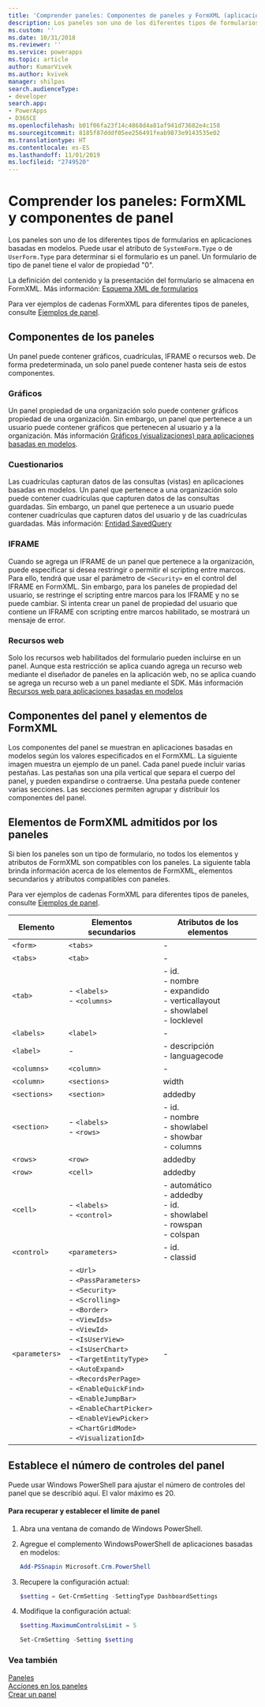```yaml
---
title: 'Comprender paneles: Componentes de paneles y FormXML (aplicaciones basadas en modelos) | Microsoft Docs'
description: Los paneles son uno de los diferentes tipos de formularios en aplicaciones basadas en modelos. Puede usar los atributos SystemForm.Type o UserForm.Type para determinar si el formulario es un panel.
ms.custom: ''
ms.date: 10/31/2018
ms.reviewer: ''
ms.service: powerapps
ms.topic: article
author: KumarVivek
ms.author: kvivek
manager: shilpas
search.audienceType:
- developer
search.app:
- PowerApps
- D365CE
ms.openlocfilehash: b01f06fa23f14c4868d4a81af941d73682e4c158
ms.sourcegitcommit: 8185f87dddf05ee256491feab9873e9143535e02
ms.translationtype: HT
ms.contentlocale: es-ES
ms.lasthandoff: 11/01/2019
ms.locfileid: "2749520"
---
```

# <a name="understand-dashboards-dashboard-components-and-formxml"></a>Comprender los paneles: FormXML y componentes de panel

<!-- https://docs.microsoft.com/dynamics365/customer-engagement/developer/customize-dev/understand-dashboards-dashboard-components-formxml -->

Los paneles son uno de los diferentes tipos de formularios en aplicaciones basadas en modelos. Puede usar el atributo de `SystemForm.Type` o de `UserForm.Type` para determinar si el formulario es un panel. Un formulario de tipo de panel tiene el valor de propiedad "0".  

 La definición del contenido y la presentación del formulario se almacena en FormXML. Más información: [Esquema XML de formularios](form-xml-schema.md)  

 Para ver ejemplos de cadenas FormXML para diferentes tipos de paneles, consulte [Ejemplos de panel](sample-dashboards.md).  

<a name="DashboardComponents"></a>   
## <a name="dashboard-components"></a>Componentes de los paneles  
 Un panel puede contener gráficos, cuadrículas, IFRAME o recursos web. De forma predeterminada, un solo panel puede contener hasta seis de estos componentes.  

<!-- In the [!INCLUDE[pn_dynamics_crm](../../includes/pn-dynamics-crm.md)] on-premises version, you can change the number of components to be displayed on a dashboard using [!INCLUDE[pn_PowerShell](../../includes/pn-powershell.md)]. More information: [Set the Number of Dashboard Controls](understand-dashboards-dashboard-components-formxml.md#set_controls_limit)-->

<!--[!INCLUDE[cc_sdk_onpremises_note](../../includes/cc-sdk-onpremises-note.md)]-->

### <a name="charts"></a>Gráficos  
 Un panel propiedad de una organización solo puede contener gráficos propiedad de una organización. Sin embargo, un panel que pertenece a un usuario puede contener gráficos que pertenecen al usuario y a la organización. Más información [Gráficos (visualizaciones) para aplicaciones basadas en modelos](view-data-with-visualizations-charts.md).  

### <a name="grids"></a>Cuestionarios  
 Las cuadrículas capturan datos de las consultas (vistas) en aplicaciones basadas en modelos. Un panel que pertenece a una organización solo puede contener cuadrículas que capturen datos de las consultas guardadas. Sin embargo, un panel que pertenece a un usuario puede contener cuadrículas que capturen datos del usuario y de las cuadrículas guardadas. Más información: [Entidad SavedQuery](../common-data-service/reference/entities/savedquery.md) 

### <a name="iframes"></a>IFRAME  
 Cuando se agrega un IFRAME de un panel que pertenece a la organización, puede especificar si desea restringir o permitir el scripting entre marcos. Para ello, tendrá que usar el parámetro de `<Security>` en el control del IFRAME en FormXML. Sin embargo, para los paneles de propiedad del usuario, se restringe el scripting entre marcos para los IFRAME y no se puede cambiar. Si intenta crear un panel de propiedad del usuario que contiene un IFRAME con scripting entre marcos habilitado, se mostrará un mensaje de error.  

### <a name="web-resources"></a>Recursos web  
 Solo los recursos web habilitados del formulario pueden incluirse en un panel. Aunque esta restricción se aplica cuando agrega un recurso web mediante el diseñador de paneles en la aplicación web, no se aplica cuando se agrega un recurso web a un panel mediante el SDK. Más información [Recursos web para aplicaciones basadas en modelos](web-resources.md)

<a name="DashboardComponentsandFormXML"></a>   
## <a name="dashboard-components-and-formxml-elements"></a>Componentes del panel y elementos de FormXML  
 Los componentes del panel se muestran en aplicaciones basadas en modelos según los valores especificados en el FormXML. La siguiente imagen muestra un ejemplo de un panel. Cada panel puede incluir varias pestañas. Las pestañas son una pila vertical que separa el cuerpo del panel, y pueden expandirse o contraerse. Una pestaña puede contener varias secciones. Las secciones permiten agrupar y distribuir los componentes del panel. 

 <!-- TODO: image not found ![Dashboard components layout](../media/crm-v5s-dashboards-components.png "Dashboard components layout")   -->

<a name="SupportedFormXMLElements"></a>   
## <a name="formxml-elements-supported-for-dashboards"></a>Elementos de FormXML admitidos por los paneles  
 Si bien los paneles son un tipo de formulario, no todos los elementos y atributos de FormXML son compatibles con los paneles. La siguiente tabla brinda información acerca de los elementos de FormXML, elementos secundarios y atributos compatibles con paneles.

 Para ver ejemplos de cadenas FormXML para diferentes tipos de paneles, consulte [Ejemplos de panel](sample-dashboards.md).  


|    Elemento     |                                                                                                                                                                                                                          Elementos secundarios                                                                                                                                                                                                                          |                                          Atributos de los elementos                                          |
|----------------|------------------------------------------------------------------------------------------------------------------------------------------------------------------------------------------------------------------------------------------------------------------------------------------------------------------------------------------------------------------------------------------------------------------------------------------------------------------|------------------------------------------------------------------------------------------------------|
|    `<form>`    |                                                                                                                                                                                                                             `<tabs>`                                                                                                                                                                                                                             |                                                  -                                                   |
|    `<tabs>`    |                                                                                                                                                                                                                             `<tab>`                                                                                                                                                                                                                              |                                                  -                                                   |
|    `<tab>`     |                                                                                                                                                                                                               -   `<labels>`<br />-   `<columns>`                                                                                                                                                                                                                | -   id.<br />-   nombre<br />-   expandido<br />-   verticallayout<br />-   showlabel<br />-   locklevel |
|   `<labels>`   |                                                                                                                                                                                                                            `<label>`                                                                                                                                                                                                                             |                                                  -                                                   |
|   `<label>`    |                                                                                                                                                                                                                                -                                                                                                                                                                                                                                 |                                -   descripción<br />-   languagecode                                 |
|  `<columns>`   |                                                                                                                                                                                                                            `<column>`                                                                                                                                                                                                                            |                                                  -                                                   |
|   `<column>`   |                                                                                                                                                                                                                           `<sections>`                                                                                                                                                                                                                           |                                                width                                                 |
|  `<sections>`  |                                                                                                                                                                                                                           `<section>`                                                                                                                                                                                                                            |                                               addedby                                                |
|  `<section>`   |                                                                                                                                                                                                                 -   `<labels>`<br />-   `<rows>`                                                                                                                                                                                                                 |              -   id.<br />-   nombre<br />-   showlabel<br />-   showbar<br />-   columns               |
|    `<rows>`    |                                                                                                                                                                                                                             `<row>`                                                                                                                                                                                                                              |                                               addedby                                                |
|    `<row>`     |                                                                                                                                                                                                                             `<cell>`                                                                                                                                                                                                                             |                                               addedby                                                |
|    `<cell>`    |                                                                                                                                                                                                               -   `<labels>`<br />-   `<control>`                                                                                                                                                                                                                |      -   automático<br />-   addedby<br />-   id.<br />-   showlabel<br />-   rowspan<br />-   colspan      |
|  `<control>`   |                                                                                                                                                                                                                          `<parameters>`                                                                                                                                                                                                                          |                                       -   id.<br />-   classid                                        |
| `<parameters>` | -   `<Url>`<br />-  `<PassParameters>`<br />-   `<Security>`<br />-   `<Scrolling>`<br />-   `<Border>`<br />-   `<ViewIds>`<br />-   `<ViewId>`<br />-   `<IsUserView>`<br />-   `<IsUserChart>`<br />-   `<TargetEntityType>`<br />-   `<AutoExpand>`<br />-   `<RecordsPerPage>`<br />-   `<EnableQuickFind>`<br />-   `<EnableJumpBar>`<br />-   `<EnableChartPicker>`<br />-   `<EnableViewPicker>`<br />-   `<ChartGridMode>`<br />-   `<VisualizationId>` |                                                  -                                                   |

<a name="set_controls_limit"></a>   
## <a name="set-the-number-of-dashboard-controls"></a>Establece el número de controles del panel  
 Puede usar Windows PowerShell para ajustar el número de controles del panel que se describió aquí. El valor máximo es 20.  

#### <a name="to-retrieve-and-set-the-dashboard-limit"></a>Para recuperar y establecer el límite de panel  

1. Abra una ventana de comando de Windows PowerShell.  

2. Agregue el complemento WindowsPowerShell de aplicaciones basadas en modelos:  

   ```powershell  
   Add-PSSnapin Microsoft.Crm.PowerShell  
   ```  

3. Recupere la configuración actual:  

   ```powershell  
   $setting = Get-CrmSetting -SettingType DashboardSettings  
   ```  

4. Modifique la configuración actual:  

   ```powershell  
   $setting.MaximumControlsLimit = 5  
   ```  

   ```powershell  
   Set-CrmSetting -Setting $setting  
   ```  

### <a name="see-also"></a>Vea también  
 [Paneles](analyze-data-with-dashboards.md)   
 [Acciones en los paneles](actions-dashboards.md)   
 [Crear un panel](create-dashboard.md)   
